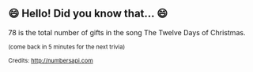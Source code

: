 ## :smile: Hello! Did you know that... :smile:
78 is the total number of gifts in the song The Twelve Days of Christmas.

<sup>(come back in 5 minutes for the next trivia)</sup>


<sup>Credits: http://numbersapi.com</sup>
